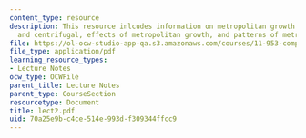 ```yaml
---
content_type: resource
description: This resource inlcudes information on metropolitan growth forces, centripetal
  and centrifugal, effects of metropolitan growth, and patterns of metropolitan growth.
file: https://ol-ocw-studio-app-qa.s3.amazonaws.com/courses/11-953-comparative-land-use-and-transportation-planning-spring-2006/70a25e9bc4ce514e993df309344ffcc9_lect2.pdf
file_type: application/pdf
learning_resource_types:
- Lecture Notes
ocw_type: OCWFile
parent_title: Lecture Notes
parent_type: CourseSection
resourcetype: Document
title: lect2.pdf
uid: 70a25e9b-c4ce-514e-993d-f309344ffcc9
---
```

